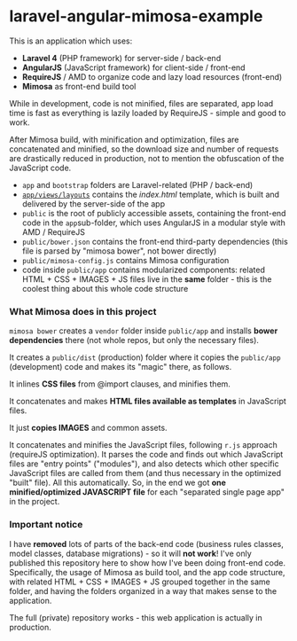 laravel-angular-mimosa-example
==============================

This is an application which uses:

- **Laravel 4** (PHP framework) for server-side / back-end
- **AngularJS** (JavaScript framework) for client-side / front-end
- **RequireJS** / AMD to organize code and lazy load resources (front-end)
- **Mimosa** as front-end build tool

While in development, code is not minified, files are separated, app load time is fast as everything is lazily loaded by RequireJS - simple and good to work.

After Mimosa build, with minification and optimization, files are concatenated and minified, so the download size and number of requests are drastically reduced in production, not to mention the obfuscation of the JavaScript code.

- `app` and `bootstrap` folders are Laravel-related (PHP / back-end)
- [`app/views/layouts`](https://github.com/jbruni/laravel-angular-mimosa-example/tree/master/app/views/layouts) contains the *index.html* template, which is built and delivered by the server-side of the app
- `public` is the root of publicly accessible assets, containing the front-end code in the `app`sub-folder, which uses AngularJS in a modular style with AMD / RequireJS
- `public/bower.json` contains the front-end third-party dependencies (this file is parsed by "mimosa bower", not bower directly)
- `public/mimosa-config.js` contains Mimosa configuration
- code inside `public/app` contains modularized components: related HTML + CSS + IMAGES + JS files live in the **same** folder - this is the coolest thing about this whole code structure

### What Mimosa does in this project

`mimosa bower` creates a `vendor` folder inside `public/app` and installs **bower dependencies** there (not whole repos, but only the necessary files).

It creates a `public/dist` (production) folder where it copies the `public/app` (development) code and makes its "magic" there, as follows.

It inlines **CSS files** from @import clauses, and minifies them.

It concatenates and makes **HTML files available as templates** in JavaScript files.

It just **copies IMAGES** and common assets.

It concatenates and minifies the JavaScript files, following `r.js` approach (requireJS optimization). It parses the code and finds out which JavaScript files are "entry points" ("modules"), and also detects which other specific JavaScript files are called from them (and thus necessary in the optimized "built" file). All this automatically. So, in the end we got **one minified/optimized JAVASCRIPT file** for each "separated single page app" in the project.

### Important notice

I have **removed** lots of parts of the back-end code (business rules classes, model classes, database migrations) - so it will **not work**! I've only published this repository here to show how I've been doing front-end code. Specifically, the usage of Mimosa as build tool, and the app code structure, with related HTML + CSS + IMAGES + JS grouped together in the same folder, and having the folders organized in a way that makes sense to the application.

The full (private) repository works - this web application is actually in production.
